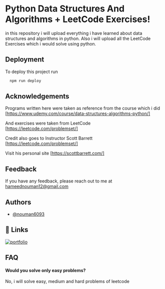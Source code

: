 
# Python Data Structures And Algorithms + LeetCode Exercises!

in this repository i will upload everything i have learned about data structures and algorithms in python. Also i will upload all the LeetCode Exercises which i would solve using python.
## Deployment

To deploy this project run

```bash
  npm run deploy
```


## Acknowledgements

Programs written here were taken as reference from the course which i did [https://www.udemy.com/course/data-structures-algorithms-python/]

And exercises were taken from LeetCode [https://leetcode.com/problemset/]

Credit also goes to Instructor Scott Barrett [https://leetcode.com/problemset/]

Visit his personal site [https://scottbarrett.com/]
## Feedback

If you have any feedback, please reach out to me at hameednouman12@gmail.com


## Authors

- [@nouman6093](https://github.com/nouman6093)


## 🔗 Links
[![portfolio](https://img.shields.io/badge/my_portfolio-000?style=for-the-badge&logo=ko-fi&logoColor=white)](https://linktr.ee/noumanhameed)


## FAQ

#### Would you solve only easy problems?

No, i will solve easy, medium and hard problems of leetcode
